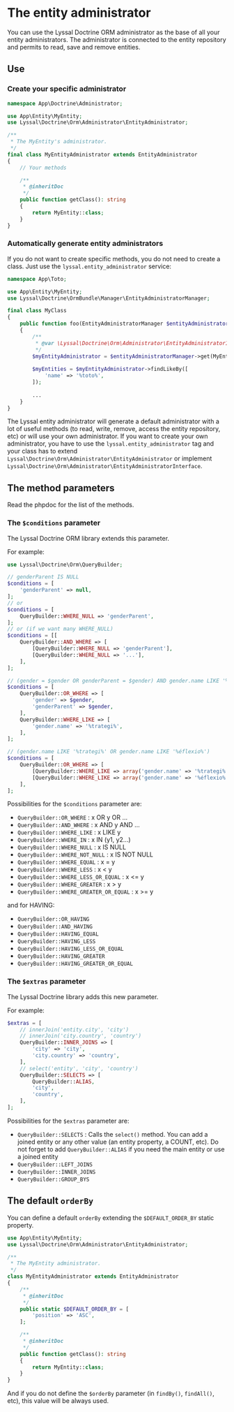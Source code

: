 # The entity administrator

You can use the Lyssal Doctrine ORM administrator as the base of all your entity administrators.
The administrator is connected to the entity repository and permits to read, save and remove entities.


## Use

### Create your specific administrator

```php
namespace App\Doctrine\Administrator;

use App\Entity\MyEntity;
use Lyssal\Doctrine\Orm\Administrator\EntityAdministrator;

/**
 * The MyEntity's administrator.
 */
final class MyEntityAdministrator extends EntityAdministrator
{
    // Your methods

    /**
     * @inheritDoc
     */
    public function getClass(): string
    {
        return MyEntity::class;
    }
}
```


### Automatically generate entity administrators

If you do not want to create specific methods, you do not need to create a class.
Just use the `lyssal.entity_administrator` service:

```php
namespace App\Toto;

use App\Entity\MyEntity;
use Lyssal\Doctrine\OrmBundle\Manager\EntityAdministratorManager;

final class MyClass
{
    public function foo(EntityAdministratorManager $entityAdministratorManager)
    {
        /**
         * @var \Lyssal\Doctrine\Orm\Administrator\EntityAdministratorInterface $myEntityAdministrator
         */
        $myEntityAdministrator = $entityAdministratorManager->get(MyEntity::class);
    
        $myEntities = $myEntityAdministrator->findLikeBy([
            'name' => '%toto%',
        ]);
    
        ...
    }
}
```

The Lyssal entity administrator will generate a default administrator with a lot of useful methods (to read, write, remove, access the entity repository, etc) or will use your own administrator.
If you want to create your own administrator, you have to use the `lyssal.entity_administrator` tag and your class has to extend `Lyssal\Doctrine\Orm\Administrator\EntityAdministrator` or implement `Lyssal\Doctrine\Orm\Administrator\EntityAdministratorInterface`.


## The method parameters

Read the phpdoc for the list of the methods.

### The `$conditions` parameter

The Lyssal Doctrine ORM library extends this parameter.

For example:

```php
use Lyssal\Doctrine\Orm\QueryBuilder;

// genderParent IS NULL
$conditions = [
    'genderParent' => null,
];
// or
$conditions = [
    QueryBuilder::WHERE_NULL => 'genderParent',
];
// or (if we want many WHERE_NULL)
$conditions = [[
    QueryBuilder::AND_WHERE => [
        [QueryBuilder::WHERE_NULL => 'genderParent'],
        [QueryBuilder::WHERE_NULL => '...'],
    ],
];

// (gender = $gender OR genderParent = $gender) AND gender.name LIKE '%trategi%'
$conditions = [
    QueryBuilder::OR_WHERE => [
        'gender' => $gender,
        'genderParent' => $gender,
    ],
    QueryBuilder::WHERE_LIKE => [
        'gender.name' => '%trategi%',
    ],
];

// (gender.name LIKE '%trategi%' OR gender.name LIKE '%éflexio%')
$conditions = [
    QueryBuilder::OR_WHERE => [
        [QueryBuilder::WHERE_LIKE => array('gender.name' => '%trategi%')],
        [QueryBuilder::WHERE_LIKE => array('gender.name' => '%éflexio%')],
    ],
];
```

Possibilities for the `$conditions` parameter are:

* `QueryBuilder::OR_WHERE` : x OR y OR ...
* `QueryBuilder::AND_WHERE` : x AND y AND ...
* `QueryBuilder::WHERE_LIKE` : x LIKE y
* `QueryBuilder::WHERE_IN` : x IN (y1, y2...)
* `QueryBuilder::WHERE_NULL` : x IS NULL
* `QueryBuilder::WHERE_NOT_NULL` : x IS NOT NULL
* `QueryBuilder::WHERE_EQUAL` : x = y
* `QueryBuilder::WHERE_LESS` : x < y
* `QueryBuilder::WHERE_LESS_OR_EQUAL` : x <= y
* `QueryBuilder::WHERE_GREATER` : x > y
* `QueryBuilder::WHERE_GREATER_OR_EQUAL` : x >= y

and for HAVING:

* `QueryBuilder::OR_HAVING`
* `QueryBuilder::AND_HAVING`
* `QueryBuilder::HAVING_EQUAL`
* `QueryBuilder::HAVING_LESS`
* `QueryBuilder::HAVING_LESS_OR_EQUAL`
* `QueryBuilder::HAVING_GREATER`
* `QueryBuilder::HAVING_GREATER_OR_EQUAL`


### The `$extras` parameter

The Lyssal Doctrine library adds this new parameter.

For example:

```php
$extras = [
    // innerJoin('entity.city', 'city')
    // innerJoin('city.country', 'country')
    QueryBuilder::INNER_JOINS => [
        'city' => 'city',
        'city.country' => 'country',
    ],
    // select('entity', 'city', 'country')
    QueryBuilder::SELECTS => [
        QueryBuilder::ALIAS,
        'city',
        'country',
    ],
];
```

Possibilities for the `$extras` parameter are:

* `QueryBuilder::SELECTS` : Calls the `select()` method. You can add a joined entity or any other value (an entity property, a COUNT, etc). Do not forget to add `QueryBuilder::ALIAS` if you need the main entity or use a joined entity
* `QueryBuilder::LEFT_JOINS`
* `QueryBuilder::INNER_JOINS`
* `QueryBuilder::GROUP_BYS`



## The default `orderBy`

You can define a default `orderBy` extending the `$DEFAULT_ORDER_BY` static property.

```php
use App\Entity\MyEntity;
use Lyssal\Doctrine\Orm\Administrator\EntityAdministrator;

/**
 * The MyEntity administrator.
 */
class MyEntityAdministrator extends EntityAdministrator
{
    /**
     * @inheritDoc
     */
    public static $DEFAULT_ORDER_BY = [
        'position' => 'ASC',
    ];

    /**
     * @inheritDoc
     */
    public function getClass(): string
    {
        return MyEntity::class;
    }
}
```

And if you do not define the `$orderBy` parameter (in `findBy()`, `findAll()`, etc), this value will be always used.
